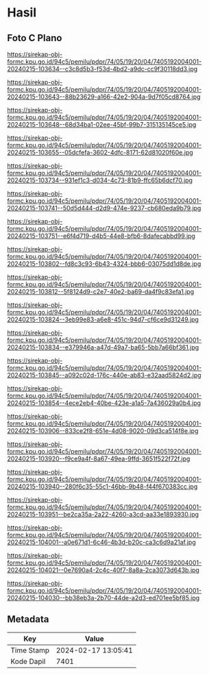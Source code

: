 # Hasil

## Foto C Plano

https://sirekap-obj-formc.kpu.go.id/94c5/pemilu/pdpr/74/05/19/20/04/7405192004001-20240215-103634--c3c8d5b3-f53d-4bd2-a9dc-cc9f30118dd3.jpg

https://sirekap-obj-formc.kpu.go.id/94c5/pemilu/pdpr/74/05/19/20/04/7405192004001-20240215-103643--88b23629-a166-42e2-904a-9d7f05cd8764.jpg

https://sirekap-obj-formc.kpu.go.id/94c5/pemilu/pdpr/74/05/19/20/04/7405192004001-20240215-103648--68d34ba1-02ee-45bf-99b7-315135145ce5.jpg

https://sirekap-obj-formc.kpu.go.id/94c5/pemilu/pdpr/74/05/19/20/04/7405192004001-20240215-103655--05dcfefa-3602-4dfc-8171-62d81020f60e.jpg

https://sirekap-obj-formc.kpu.go.id/94c5/pemilu/pdpr/74/05/19/20/04/7405192004001-20240215-103734--931ef1c3-d034-4c73-81b9-ffc65b6dcf70.jpg

https://sirekap-obj-formc.kpu.go.id/94c5/pemilu/pdpr/74/05/19/20/04/7405192004001-20240215-103741--50d5d444-d2d9-474e-9237-cb680eda9b79.jpg

https://sirekap-obj-formc.kpu.go.id/94c5/pemilu/pdpr/74/05/19/20/04/7405192004001-20240215-103751--e6f4d719-d4b5-44e8-bfb6-8dafecabbd99.jpg

https://sirekap-obj-formc.kpu.go.id/94c5/pemilu/pdpr/74/05/19/20/04/7405192004001-20240215-103802--fd8c3c93-6b43-4324-bbb6-03075dd1d8de.jpg

https://sirekap-obj-formc.kpu.go.id/94c5/pemilu/pdpr/74/05/19/20/04/7405192004001-20240215-103812--5f8124d9-c2e7-40e2-ba69-da4f9c83efa1.jpg

https://sirekap-obj-formc.kpu.go.id/94c5/pemilu/pdpr/74/05/19/20/04/7405192004001-20240215-103824--3eb99e83-a6e8-451c-94d7-cf6ce9d31249.jpg

https://sirekap-obj-formc.kpu.go.id/94c5/pemilu/pdpr/74/05/19/20/04/7405192004001-20240215-103834--e379946a-a47d-49a7-ba65-5bb7a66bf361.jpg

https://sirekap-obj-formc.kpu.go.id/94c5/pemilu/pdpr/74/05/19/20/04/7405192004001-20240215-103845--a092c02d-176c-440e-ab83-e32aad5824d2.jpg

https://sirekap-obj-formc.kpu.go.id/94c5/pemilu/pdpr/74/05/19/20/04/7405192004001-20240215-103854--4ece2eb4-40be-423e-a1a5-7a436029a0b4.jpg

https://sirekap-obj-formc.kpu.go.id/94c5/pemilu/pdpr/74/05/19/20/04/7405192004001-20240215-103906--833ce2f8-651e-4d08-9020-09d3ca514f8e.jpg

https://sirekap-obj-formc.kpu.go.id/94c5/pemilu/pdpr/74/05/19/20/04/7405192004001-20240215-103920--f9ce9a4f-8a67-49ea-9ffd-3651f522f72f.jpg

https://sirekap-obj-formc.kpu.go.id/94c5/pemilu/pdpr/74/05/19/20/04/7405192004001-20240215-103940--280f6c35-55c1-46bb-9b48-f44f670383cc.jpg

https://sirekap-obj-formc.kpu.go.id/94c5/pemilu/pdpr/74/05/19/20/04/7405192004001-20240215-103951--be2ca35a-2a22-4260-a3cd-aa33e1893930.jpg

https://sirekap-obj-formc.kpu.go.id/94c5/pemilu/pdpr/74/05/19/20/04/7405192004001-20240215-104001--a0e671d1-6c46-4b3d-b20c-ca3c6d9a21af.jpg

https://sirekap-obj-formc.kpu.go.id/94c5/pemilu/pdpr/74/05/19/20/04/7405192004001-20240215-104021--0e7690a4-2c4c-40f7-8a8a-2ca3073d643b.jpg

https://sirekap-obj-formc.kpu.go.id/94c5/pemilu/pdpr/74/05/19/20/04/7405192004001-20240215-104030--bb38eb3a-2b70-44de-a2d3-ed701ee5bf85.jpg


## Metadata

| Key        | Value               |
| ---------- | ------------------- |
| Time Stamp | 2024-02-17 13:05:41 |
| Kode Dapil | 7401                |



